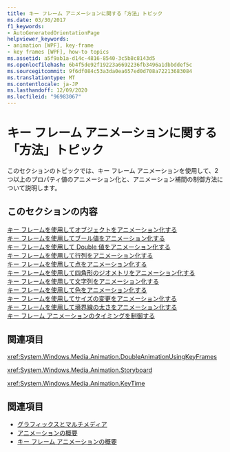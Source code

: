 ```yaml
---
title: キー フレーム アニメーションに関する「方法」トピック
ms.date: 03/30/2017
f1_keywords:
- AutoGeneratedOrientationPage
helpviewer_keywords:
- animation [WPF], key-frame
- key frames [WPF], how-to topics
ms.assetid: a5f9ab1a-d14c-4816-8540-3c5b8c8143d5
ms.openlocfilehash: 6b4f5de92f19223a6692236fb3496a1dbbddef5c
ms.sourcegitcommit: 9f6df084c53a3da0ea657ed0d708a72213683084
ms.translationtype: MT
ms.contentlocale: ja-JP
ms.lasthandoff: 12/09/2020
ms.locfileid: "96983067"
---
```

# <a name="key-frame-animation-how-to-topics"></a>キー フレーム アニメーションに関する「方法」トピック
このセクションのトピックでは、キー フレーム アニメーションを使用して、2 つ以上のプロパティ値のアニメーション化と、アニメーション補間の制御方法について説明します。  
  
## <a name="in-this-section"></a>このセクションの内容  
 [キー フレームを使用してオブジェクトをアニメーション化する](how-to-animate-an-object-by-using-key-frames.md)  
 [キー フレームを使用してブール値をアニメーション化する](how-to-animate-a-boolean-by-using-key-frames.md)  
 [キー フレームを使用して Double 値をアニメーション化する](how-to-animate-a-double-by-using-key-frames.md)  
 [キー フレームを使用して行列をアニメーション化する](how-to-animate-a-matrix-by-using-key-frames.md)  
 [キー フレームを使用して点をアニメーション化する](how-to-animate-a-point-by-using-key-frames.md)  
 [キー フレームを使用して四角形のジオメトリをアニメーション化する](how-to-animate-a-rectangle-geometry-by-using-key-frames.md)  
 [キー フレームを使用して文字列をアニメーション化する](how-to-animate-a-string-by-using-key-frames.md)  
 [キー フレームを使用して色をアニメーション化する](how-to-animate-color-by-using-key-frames.md)  
 [キー フレームを使用してサイズの変更をアニメーション化する](how-to-animate-size-changes-by-using-key-frames.md)  
 [キー フレームを使用して境界線の太さをアニメーション化する](how-to-animate-the-thickness-of-a-border-by-using-key-frames.md)  
 [キー フレーム アニメーションのタイミングを制御する](how-to-control-key-frame-animation-timing.md)  
  
## <a name="reference"></a>関連項目  
 <xref:System.Windows.Media.Animation.DoubleAnimationUsingKeyFrames>  
  
 <xref:System.Windows.Media.Animation.Storyboard>  
  
 <xref:System.Windows.Media.Animation.KeyTime>  
  
## <a name="see-also"></a>関連項目

- [グラフィックスとマルチメディア](index.md)
- [アニメーションの概要](animation-overview.md)
- [キー フレーム アニメーションの概要](key-frame-animations-overview.md)
